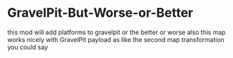 # GravelPit-But-Worse-or-Better
this mod will add platforms to gravelpit or the better or worse also this map works nicely with GravelPit payload as like the second map transformation you could say
